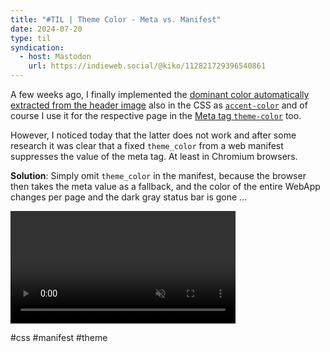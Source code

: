 ```yaml
---
title: "#TIL | Theme Color - Meta vs. Manifest"
date: 2024-07-20
type: til
syndication:
  - host: Mastodon
    url: https://indieweb.social/@kiko/112821729396540861
---
```


A few weeks ago, I finally implemented the [dominant color automatically extracted from the header image](/post/get-and-use-a-dominant-color-that-matches-the-header-image/) also in the CSS as [`accent-color`](https://developer.mozilla.org/en-US/docs/Web/CSS/accent-color) and of course I use it for the respective page in the [Meta tag `theme-color`](https://developer.mozilla.org/en-US/docs/Web/HTML/Element/meta/name/theme-color) too.

However, I noticed today that the latter does not work and after some research it was clear that a fixed `theme_color` from a web manifest suppresses the value of the meta tag. At least in Chromium browsers.

**Solution**: Simply omit `theme_color` in the manifest, because the browser then takes the meta value as a fallback, and the color of the entire WebApp changes per page and the dark gray status bar is gone ...

<video width="360px" controls autoplay muted playsinline loop>
  <source src="_attachments/Screenshot_2024-07-20_160624~2.mp4" type="video/mp4">
</video>

#css #manifest #theme